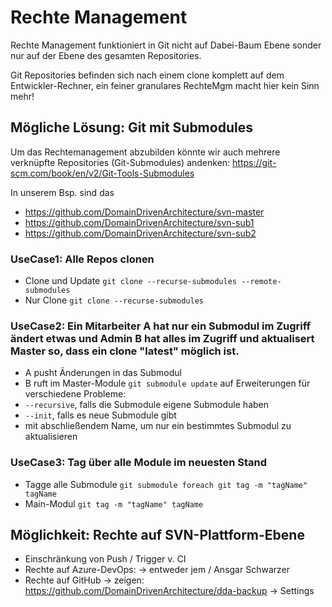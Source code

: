# Rechte Management

Rechte Management funktioniert in Git nicht auf Dabei-Baum Ebene sonder nur auf der Ebene des gesamten Repositories. 

Git Repositories befinden sich nach einem clone komplett auf dem Entwickler-Rechner, ein feiner granulares RechteMgm macht hier kein Sinn mehr!

## Mögliche Lösung: Git mit Submodules

Um das Rechtemanagement abzubilden könnte wir auch mehrere verknüpfte Repositories (Git-Submodules) andenken: https://git-scm.com/book/en/v2/Git-Tools-Submodules

In unserem Bsp. sind das
* https://github.com/DomainDrivenArchitecture/svn-master
* https://github.com/DomainDrivenArchitecture/svn-sub1
* https://github.com/DomainDrivenArchitecture/svn-sub2

### UseCase1: Alle Repos clonen
* Clone und Update `git clone --recurse-submodules --remote-submodules`
* Nur Clone `git clone --recurse-submodules`

### UseCase2: Ein Mitarbeiter A hat nur ein Submodul im Zugriff ändert etwas und Admin B hat alles im Zugriff und aktualisert Master so, dass ein clone "latest" möglich ist.
* A pusht Änderungen in das Submodul
* B ruft im Master-Module `git submodule update` auf
Erweiterungen für verschiedene Probleme:
* `--recursive`, falls die Submodule eigene Submodule haben
* `--init`, falls es neue Submodule gibt
* mit abschließendem Name, um nur ein bestimmtes Submodul zu aktualisieren
### UseCase3: Tag über alle Module im neuesten Stand
* Tagge alle Submodule `git submodule foreach git tag -m "tagName" tagName`
* Main-Modul `git tag -m "tagName" tagName`

## Möglichkeit: Rechte auf SVN-Plattform-Ebene
* Einschränkung von Push / Trigger v. CI
* Rechte auf Azure-DevOps:
  -> entweder jem / Ansgar Schwarzer
* Rechte auf GitHub 
  -> zeigen: https://github.com/DomainDrivenArchitecture/dda-backup -> Settings
